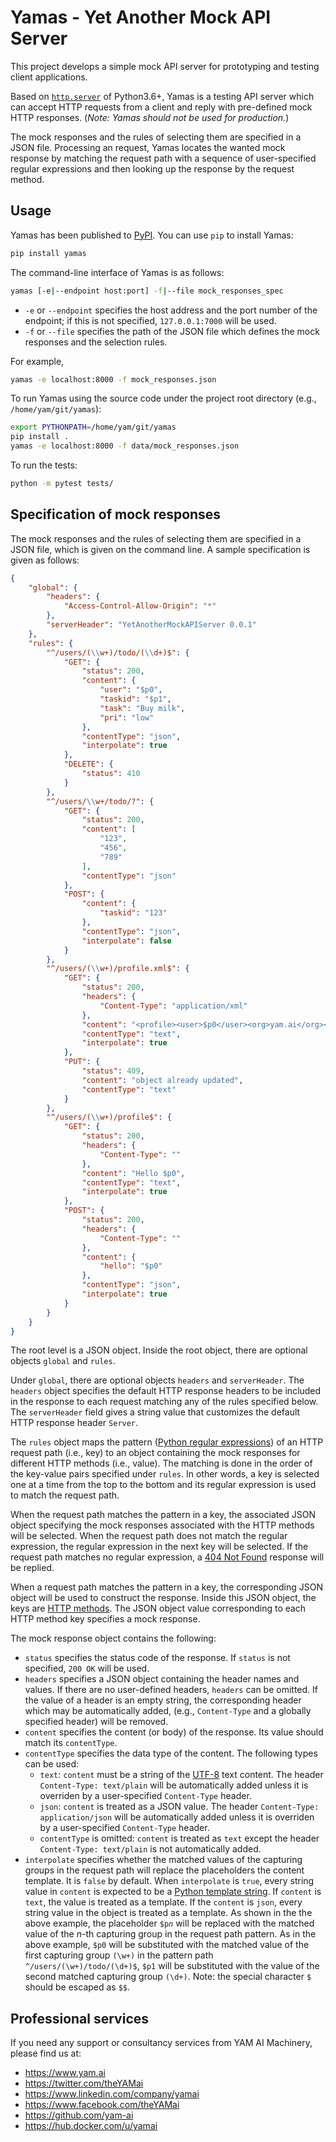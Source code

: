 # Yamas - Yet Another Mock API Server

This project develops a simple mock API server for prototyping and testing client applications.  

Based on [`http.server`](https://docs.python.org/3.6/library/http.server.html) of Python3.6+, Yamas is a testing API server which can accept HTTP requests from a client and reply with pre-defined mock HTTP responses. (*Note: Yamas should not be used for production.*)

The mock responses and the rules of selecting them are specified in a JSON file. Processing an request, Yamas locates the wanted mock response by matching the request path with a sequence of user-specified regular expressions and then looking up the response by the request method.

## Usage

Yamas has been published to [PyPI](https://pypi.org). You can use `pip` to install Yamas:

```sh
pip install yamas
```

The command-line interface of Yamas is as follows:

```sh
yamas [-e|--endpoint host:port] -f|--file mock_responses_spec
```

* `-e` or `--endpoint` specifies the host address and the port number of the endpoint; if this is not specified, `127.0.0.1:7000` will be used.
* `-f` or `--file` specifies the path of the JSON file which defines the mock responses and the selection rules.

For example,

```sh
yamas -e localhost:8000 -f mock_responses.json
```

To run Yamas using the source code under the project root directory (e.g., `/home/yam/git/yamas`):

```sh
export PYTHONPATH=/home/yam/git/yamas
pip install .
yamas -e localhost:8000 -f data/mock_responses.json
```

To run the tests:

```sh
python -m pytest tests/
```

## Specification of mock responses

The mock responses and the rules of selecting them are specified in a JSON file, which is given on the command line. A sample specification is given as follows:

```json
{
    "global": {
        "headers": {
            "Access-Control-Allow-Origin": "*"
        },
        "serverHeader": "YetAnotherMockAPIServer 0.0.1"
    },
    "rules": {
        "^/users/(\\w+)/todo/(\\d+)$": {
            "GET": {
                "status": 200,
                "content": {
                    "user": "$p0",
                    "taskid": "$p1",
                    "task": "Buy milk",
                    "pri": "low"
                },
                "contentType": "json",
                "interpolate": true
            },
            "DELETE": {
                "status": 410
            }
        },
        "^/users/\\w+/todo/?": {
            "GET": {
                "status": 200,
                "content": [
                    "123",
                    "456",
                    "789"
                ],
                "contentType": "json"
            },
            "POST": {
                "content": {
                    "taskid": "123"
                },
                "contentType": "json",
                "interpolate": false
            }
        },
        "^/users/(\\w+)/profile.xml$": {
            "GET": {
                "status": 200,
                "headers": {
                    "Content-Type": "application/xml"
                },
                "content": "<profile><user>$p0</user><org>yam.ai</org><grade>premium</grade></profile>",
                "contentType": "text",
                "interpolate": true
            },
            "PUT": {
                "status": 409,
                "content": "object already updated",
                "contentType": "text"
            }
        },
        "^/users/(\\w+)/profile$": {
            "GET": {
                "status": 200,
                "headers": {
                    "Content-Type": ""
                },
                "content": "Hello $p0",
                "contentType": "text",
                "interpolate": true
            },
            "POST": {
                "status": 200,
                "headers": {
                    "Content-Type": ""
                },
                "content": {
                    "hello": "$p0"
                },
                "contentType": "json",
                "interpolate": true
            }
        }
    }
}
```

The root level is a JSON object. Inside the root object, there are optional objects `global` and `rules`.

Under `global`, there are optional objects `headers` and `serverHeader`. The `headers` object specifies the default HTTP response headers to be included in the response to each request matching any of the rules specified below. The `serverHeader` field gives a string value that customizes the default HTTP response header `Server`.

The `rules` object maps the pattern ([Python regular expressions](https://docs.python.org/3.6/howto/regex.html)) of an HTTP request path (i.e., key) to an object containing the mock responses for different HTTP methods (i.e., value). The matching is done in the order of the key-value pairs specified under `rules`. In other words, a key is selected one at a time from the top to the bottom and its regular expression is used to match the request path.

When the request path matches the pattern in a key, the associated JSON object specifying the mock responses associated with the HTTP methods will be selected. When the request path does not match the regular expression, the regular expression in the next key will be selected. If the request path matches no regular expression, a [404 Not Found](https://developer.mozilla.org/en-US/docs/Web/HTTP/Status) response will be replied.

When a request path matches the pattern in a key, the corresponding JSON object will be used to construct the response. Inside this JSON object, the keys are [HTTP methods](https://developer.mozilla.org/en-US/docs/Web/HTTP/Methods). The JSON object value corresponding to each HTTP method key specifies a mock response.

The mock response object contains the following:

* `status` specifies the status code of the response. If `status` is not specified, `200 OK` will be used.
* `headers` specifies a JSON object containing the header names and values. If there are no user-defined headers, `headers` can be omitted. If the value of a header is an empty string, the corresponding header which may be automatically added, (e.g., `Content-Type` and a globally specified header) will be removed.
* `content` specifies the content (or body) of the response. Its value should match its `contentType`.
* `contentType` specifies the data type of the content. The following types can be used:
  * `text`: `content` must be a string of the [UTF-8](https://en.wikipedia.org/wiki/UTF-8) text content. The header `Content-Type: text/plain` will be automatically added unless it is overriden by a user-specified `Content-Type` header.
  * `json`: `content` is treated as a JSON value. The header `Content-Type: application/json` will be automatically added unless it is overriden by a user-specified `Content-Type` header.
  * `contentType` is omitted: `content` is treated as `text` except the header `Content-Type: text/plain` is not automatically added.
* `interpolate` specifies whether the matched values of the capturing groups in the request path will replace the placeholders the content template. It is `false` by default. When `interpolate` is `true`, every string value in `content` is expected to be a [Python template string](https://docs.python.org/3/library/string.html#template-strings). If `content` is `text`, the value is treated as a template. If the `content` is `json`, every string value in the object is treated as a template. As shown in the the above example, the placeholder `$p`*`n`* will be replaced with the matched value of the *n*-th capturing group in the request path pattern. As in the above example, `$p0` will be substituted with the matched value of the first capturing group `(\w+)` in the pattern path `^/users/(\w+)/todo/(\d+)$`, `$p1` will be substituted with the value of the second matched capturing group `(\d+)`. Note: the special character `$` should be escaped as `$$`.

## Professional services

If you need any support or consultancy services from YAM AI Machinery, please find us at:

* https://www.yam.ai
* https://twitter.com/theYAMai
* https://www.linkedin.com/company/yamai
* https://www.facebook.com/theYAMai
* https://github.com/yam-ai
* https://hub.docker.com/u/yamai
